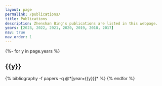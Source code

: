 ```yaml
---
layout: page
permalink: /publications/
title: Publications
description: Zhenshan Bing's publications are listed in this webpage.
years: [2023, 2022, 2021, 2020, 2019, 2018, 2017]
nav: true
nav_order: 1
---
```

<!-- _pages/publications.md -->
<div class="publications">

{%- for y in page.years %}
  <h2 class="year">{{y}}</h2>
  {% bibliography -f papers -q @*[year={{y}}]* %}
{% endfor %}

</div>
